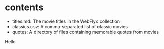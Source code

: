 # contents

* titles.md: The movie titles in the WebFlyx collection
* classics.csv: A comma-separated list of classic movies
* quotes: A directory of files containing memorable quotes from movies


Hello
